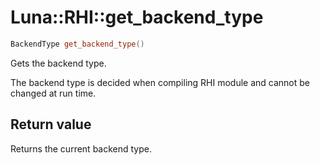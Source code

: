# Luna::RHI::get_backend_type

```c++
BackendType get_backend_type()
```

Gets the backend type. 

The backend type is decided when compiling RHI module and cannot be changed at run time. 

## Return value
Returns the current backend type. 

